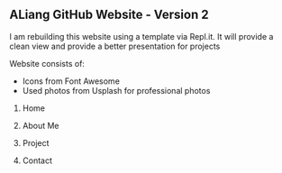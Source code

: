 ## ALiang GitHub Website - Version 2

I am rebuilding this website using a template via Repl.it. It will provide a clean view and provide a better presentation for projects

Website consists of:
- Icons from Font Awesome
- Used photos from Usplash for professional photos
1. Home

2. About Me

3. Project

4. Contact



